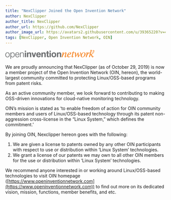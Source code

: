 ```yaml
---
title: "NexClipper Joined the Open Invention Network"
author: NexClipper
author_title: NexClipper
author_url: https://github.com/NexClipper
author_image_url: https://avatars2.githubusercontent.com/u/39365220?v=4
tags: [NexClipper, Open Invention Network, OIN]
---
```



![](images/logo.png)

We are proudly announcing that NexClipper (as of October 29, 2019) is now a member project of the Open Invention Network (OIN, hereon), the world-largest community committed to protecting Linux/OSS-based programs from patent risks.

<!--truncate-->

As an active community member, we look forward to contributing to making OSS-driven innovations for cloud-native monitoring technology.

OIN’s mission is stated as ‘to enable freedom of action for OIN community members and users of Linux/OSS-based technology through its patent non-aggression cross-license in the “Linux System,” which defines the commitment.’

By joining OIN, Nexclipper hereon goes with the following:

1. We are given a license to patents owned by any other OIN participants with respect to use or distribution within ‘Linux System’ technologies.
2. We grant a license of our patents we may own to all other OIN members for the use or distribution within ‘Linux System’ technologies.

We recommend anyone interested in or working around Linux/OSS-based technologies to visit OIN homepage ([https://www.openinventionnetwork.com](https://www.openinventionnetwork.com)) to find out more on its dedicated vision, mission, functions, member benefits, and etc.

